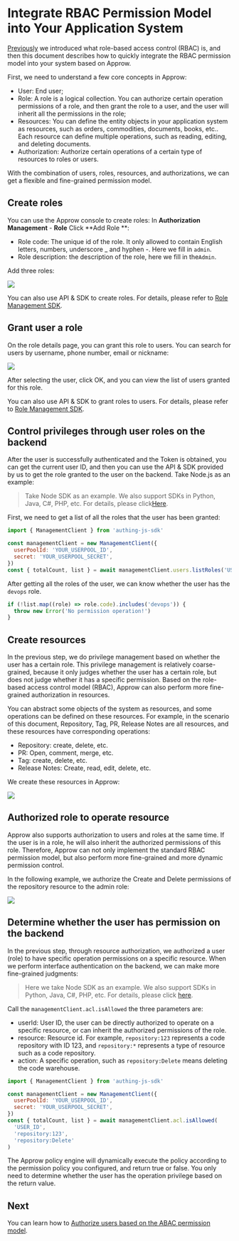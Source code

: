# Integrate RBAC Permission Model into Your Application System

<LastUpdated/>

[Previously](./README.md) we introduced what role-based access control (RBAC) is, and then this document describes how to quickly integrate the RBAC permission model into your system based on Approw.

First, we need to understand a few core concepts in Approw:

- User: End user;
- Role: A role is a logical collection. You can authorize certain operation permissions of a role, and then grant the role to a user, and the user will inherit all the permissions in the role;
- Resources: You can define the entity objects in your application system as resources, such as orders, commodities, documents, books, etc.. Each resource can define multiple operations, such as reading, editing, and deleting documents.
- Authorization: Authorize certain operations of a certain type of resources to roles or users.

With the combination of users, roles, resources, and authorizations, we can get a flexible and fine-grained permission model.

## Create roles

You can use the Approw console to create roles: In **Authorization Management** - **Role** Click **Add Role **:

- Role code: The unique id of the role. It only allowed to contain English letters, numbers, underscore \_ and hyphen -. Here we fill in `admin`.
- Role description: the description of the role, here we fill in the`Admin`.

Add three roles:

![](~@imagesEnUs/guides/access-control/rbac-createroleCopy.png)

You can also use API & SDK to create roles. For details, please refer to [Role Management SDK](/reference/sdk-for-node/management/RolesManagementClient.md).

## Grant user a role

On the role details page, you can grant this role to users. You can search for users by username, phone number, email or nickname:

![](~@imagesEnUs/guides/access-control/rbac-authrizeuser.png)

After selecting the user, click OK, and you can view the list of users granted for this role.

You can also use API & SDK to grant roles to users. For details, please refer to [Role Management SDK](/reference/sdk-for-node/management/RolesManagementClient.md).

## Control privileges through user roles on the backend

After the user is successfully authenticated and the Token is obtained, you can get the current user ID, and then you can use the API & SDK provided by us to get the role granted to the user on the backend. Take Node.js as an example:

> Take Node SDK as an example. We also support SDKs in Python, Java, C#, PHP, etc. For details, please click[Here](/reference/).

First, we need to get a list of all the roles that the user has been granted:

```javascript
import { ManagementClient } from 'authing-js-sdk'

const managementClient = new ManagementClient({
  userPoolId: 'YOUR_USERPOOL_ID',
  secret: 'YOUR_USERPOOL_SECRET',
})
const { totalCount, list } = await managementClient.users.listRoles('USER_ID')
```

After getting all the roles of the user, we can know whether the user has the `devops` role.

```javascript
if (!list.map((role) => role.code).includes('devops')) {
  throw new Error('No permission operation!')
}
```

## Create resources

In the previous step, we do privilege management based on whether the user has a certain role. This privilege management is relatively coarse-grained, because it only judges whether the user has a certain role, but does not judge whether it has a specific permission. Based on the role-based access control model (RBAC), Approw can also perform more fine-grained authorization in resources.

You can abstract some objects of the system as resources, and some operations can be defined on these resources. For example, in the scenario of this document, Repository, Tag, PR, Release Notes are all resources, and these resources have corresponding operations:

- Repository: create, delete, etc.
- PR: Open, comment, merge, etc.
- Tag: create, delete, etc.
- Release Notes: Create, read, edit, delete, etc.

We create these resources in Approw:

![](~@imagesEnUs/guides/access-control/rbac-createrecourseCopy.png)

## Authorized role to operate resource

Approw also supports authorization to users and roles at the same time. If the user is in a role, he will also inherit the authorized permissions of this role. Therefore, Approw can not only implement the standard RBAC permission model, but also perform more fine-grained and more dynamic permission control.

In the following example, we authorize the Create and Delete permissions of the repository resource to the admin role:

![](~@imagesEnUs/guides/access-control/rbac-authorizerecourse.png)

## Determine whether the user has permission on the backend

In the previous step, through resource authorization, we authorized a user (role) to have specific operation permissions on a specific resource. When we perform interface authentication on the backend, we can make more fine-grained judgments:

> Here we take Node SDK as an example. We also support SDKs in Python, Java, C#, PHP, etc. For details, please click [here](/reference/).

Call the `managementClient.acl.isAllowed` the three parameters are:

- userId: User ID, the user can be directly authorized to operate on a specific resource, or can inherit the authorized permissions of the role.
- resource: Resource id. For example, `repository:123` represents a code repository with ID 123, and `repository:*` represents a type of resource such as a code repository.
- action: A specific operation, such as `repository:Delete` means deleting the code warehouse.

```javascript
import { ManagementClient } from 'authing-js-sdk'

const managementClient = new ManagementClient({
  userPoolId: 'YOUR_USERPOOL_ID',
  secret: 'YOUR_USERPOOL_SECRET',
})
const { totalCount, list } = await managementClient.acl.isAllowed(
  'USER_ID',
  'repository:123',
  'repository:Delete'
)
```

The Approw policy engine will dynamically execute the policy according to the permission policy you configured, and return true or false. You only need to determine whether the user has the operation privilege based on the return value.

## Next

You can learn how to [Authorize users based on the ABAC permission model](./abac.md).
